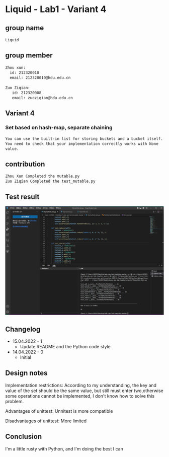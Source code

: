 # Liquid - Lab1 - Variant 4

## group name

    Liquid

## group member

    Zhou xun:
      id: 212320010
      email: 212320010@hdu.edu.cn

    Zuo Ziqian:
       id: 212320008
       email: zuoziqian@hdu.edu.cn

## Variant 4

### Set based on hash-map, separate chaining

    You can use the built-in list for storing buckets and a bucket itself. 
    You need to check that your implementation correctly works with None value.

## contribution

    Zhou Xun Completed the mutable.py
    Zuo Ziqian Completed the test_mutable.py

## Test result

![Image](https://github.com/Zetazzq/edu-cpo-lab1-template/blob/main/MyHashSet_test.png)

## Changelog

- 15.04.2022 - 1
  - Update README and the Python code style
- 14.04.2022 - 0
  - Initial

## Design notes

  Implementation restrictions:
  According to my understanding, the key and value of the set should
  be the same value, but still must enter two,otherwise some
  operations cannot be implemented, I don't know how to
  solve this problem.

  Advantages of unittest:
  Unnitest is more compatible

  Disadvantages of unittest:
  More limited

## Conclusion

  I'm a little rusty with Python, and I'm doing the best I can
